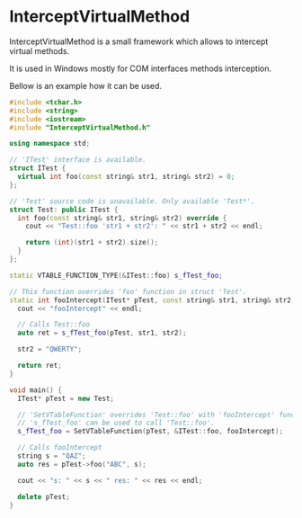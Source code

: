 # InterceptVirtualMethod

InterceptVirtualMethod is a small framework which allows to intercept virtual methods.

It is used in Windows mostly for COM interfaces methods interception. 

Bellow is an example how it can be used.

```C++
#include <tchar.h>
#include <string>
#include <iostream>
#include "InterceptVirtualMethod.h"

using namespace std;

// 'ITest' interface is available.
struct ITest {
  virtual int foo(const string& str1, string& str2) = 0;
};

// 'Test' source code is unavailable. Only available 'Test*'.
struct Test: public ITest {
  int foo(const string& str1, string& str2) override {
    cout << "Test::foo 'str1 + str2': " << str1 + str2 << endl;

    return (int)(str1 + str2).size();
  }
};

static VTABLE_FUNCTION_TYPE(&ITest::foo) s_fTest_foo;

// This function overrides 'foo' function in struct 'Test'.
static int fooIntercept(ITest* pTest, const string& str1, string& str2) {
  cout << "fooIntercept" << endl;

  // Calls Test::foo
  auto ret = s_fTest_foo(pTest, str1, str2);

  str2 = "QWERTY";

  return ret;
}

void main() {
  ITest* pTest = new Test;

  // 'SetVTableFunction' overrides 'Test::foo' with 'fooIntercept' function.
  // 's_fTest_foo' can be used to call 'Test::foo'.
  s_fTest_foo = SetVTableFunction(pTest, &ITest::foo, fooIntercept);

  // Calls fooIntercept
  string s = "QAZ";
  auto res = pTest->foo("ABC", s);

  cout << "s: " << s << " res: " << res << endl;

  delete pTest;
}

```
